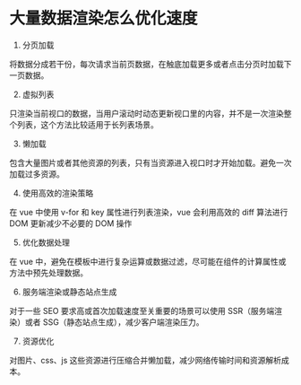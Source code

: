 # 大量数据渲染怎么优化速度

1. 分页加载

将数据分成若干份，每次请求当前页数据，在触底加载更多或者点击分页时加载下一页数据。

2. 虚拟列表

只渲染当前视口的数据，当用户滚动时动态更新视口里的内容，并不是一次渲染整个列表，这个方法比较适用于长列表场景。

3. 懒加载

包含大量图片或者其他资源的列表，只有当资源进入视口时才开始加载。避免一次加载过多资源。

4. 使用高效的渲染策略

在 vue 中使用 v-for 和 key 属性进行列表渲染，vue 会利用高效的 diff 算法进行 DOM 更新减少不必要的 DOM 操作

5. 优化数据处理

在 vue 中，避免在模板中进行复杂运算或数据过滤，尽可能在组件的计算属性或方法中预先处理数据。

6. 服务端渲染或静态站点生成

对于一些 SEO 要求高或首次加载速度至关重要的场景可以使用 SSR（服务端渲染）或者 SSG（静态站点生成），减少客户端渲染压力。

7. 资源优化

对图片、css、js 这些资源进行压缩合并懒加载，减少网络传输时间和资源解析成本。
